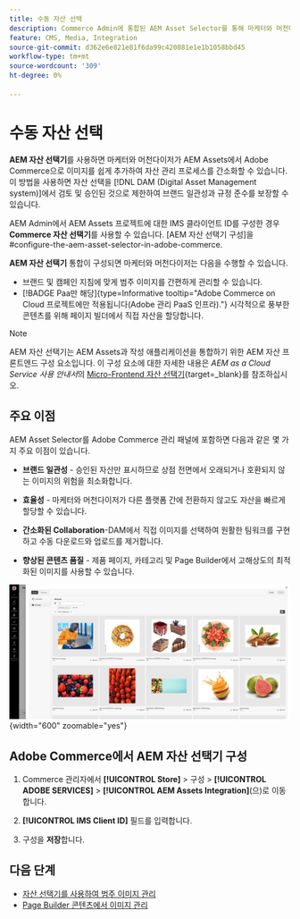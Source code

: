 ```yaml
---
title: 수동 자산 선택
description: Commerce Admin에 통합된 AEM Asset Selector를 통해 마케터와 머천다이저가 AEM Assets에서 Adobe Commerce으로 이미지를 쉽게 추가하여 에셋 관리를 간소화하는 방법을 살펴볼 수 있습니다.
feature: CMS, Media, Integration
source-git-commit: d362e6e821e81f6da99c420881e1e1b1058bbd45
workflow-type: tm+mt
source-wordcount: '309'
ht-degree: 0%

---
```


# 수동 자산 선택

**AEM 자산 선택기**&#x200B;를 사용하면 마케터와 머천다이저가 AEM Assets에서 Adobe Commerce으로 이미지를 쉽게 추가하여 자산 관리 프로세스를 간소화할 수 있습니다. 이 방법을 사용하면 자산 선택을 [!DNL DAM (Digital Asset Management system)]에서 검토 및 승인된 것으로 제한하여 브랜드 일관성과 규정 준수를 보장할 수 있습니다.

AEM Admin에서 AEM Assets 프로젝트에 대한 IMS 클라이언트 ID를 구성한 경우 **Commerce 자산 선택기**&#x200B;를 사용할 수 있습니다. [AEM 자산 선택기 구성]을 #configure-the-aem-asset-selector-in-adobe-commerce.

**AEM 자산 선택기** 통합이 구성되면 마케터와 머천다이저는 다음을 수행할 수 있습니다.

* 브랜드 및 캠페인 지침에 맞게 범주 이미지를 간편하게 관리할 수 있습니다.
* [!BADGE Paa만 해당]{type=Informative tooltip="Adobe Commerce on Cloud 프로젝트에만 적용됩니다(Adobe 관리 PaaS 인프라)."} 시각적으로 풍부한 콘텐츠를 위해 페이지 빌더에서 직접 자산을 할당합니다.

>[!NOTE]
>
> AEM 자산 선택기는 AEM Assets과 작성 애플리케이션을 통합하기 위한 AEM 자산 프론트엔드 구성 요소입니다. 이 구성 요소에 대한 자세한 내용은 *AEM as a Cloud Service 사용 안내서*&#x200B;의 [Micro-Frontend 자산 선택기](https://experienceleague.adobe.com/ko/docs/experience-manager-cloud-service/content/assets/manage/asset-selector/overview-asset-selector){target=_blank}를 참조하십시오.

## 주요 이점

AEM Asset Selector를 Adobe Commerce 관리 패널에 포함하면 다음과 같은 몇 가지 주요 이점이 있습니다.

* **브랜드 일관성** - 승인된 자산만 표시하므로 상점 전면에서 오래되거나 호환되지 않는 이미지의 위험을 최소화합니다.

* **효율성** - 마케터와 머천다이저가 다른 플랫폼 간에 전환하지 않고도 자산을 빠르게 할당할 수 있습니다.

* **간소화된 Collaboration**-DAM에서 직접 이미지를 선택하여 원활한 팀워크를 구현하고 수동 다운로드와 업로드를 제거합니다.

* **향상된 콘텐츠 품질** - 제품 페이지, 카테고리 및 Page Builder에서 고해상도의 최적화된 이미지를 사용할 수 있습니다.

![자산 선택기](../assets/asset-selector.png){width="600" zoomable="yes"}

## Adobe Commerce에서 AEM 자산 선택기 구성

1. Commerce 관리자에서 **[!UICONTROL Store]** > 구성 > **[!UICONTROL ADOBE SERVICES]** > **[!UICONTROL AEM Assets Integration]**(으)로 이동합니다.

1. **[!UICONTROL IMS Client ID]** 필드를 입력합니다.

1. 구성을 **저장**&#x200B;합니다.

## 다음 단계

* [자산 선택기를 사용하여 범주 이미지 관리](../manage-assets.md#category-images)
* [Page Builder 콘텐츠에서 이미지 관리](../manage-assets.md#using-aem-asset-selector-in-page-builder)
